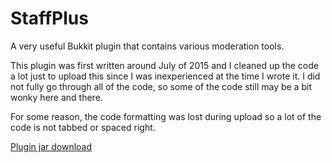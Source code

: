 # StaffPlus
A very useful Bukkit plugin that contains various moderation tools.

This plugin was first written around July of 2015 and I cleaned up the code a lot just to upload this since I was inexperienced at the time I wrote it. I did not fully go through all of the code, so some of the code still may be a bit wonky here and there.

For some reason, the code formatting was lost during upload so a lot of the code is not tabbed or spaced right.

[Plugin jar download](http://zencode.org/downloads/files/StaffPlus.jar)
